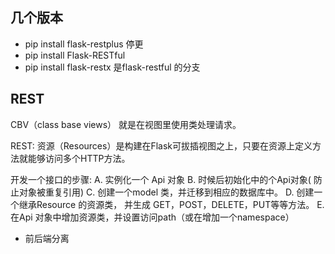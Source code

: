 ## 几个版本
+ pip install flask-restplus  停更
+ pip install Flask-RESTful     
+ pip install flask-restx   是flask-restful 的分支


## REST
CBV（class base views） 就是在视图里使用类处理请求。

REST: 资源（Resources）是构建在Flask可拔插视图之上，只要在资源上定义方法就能够访问多个HTTP方法。

开发一个接口的步骤:
A. 实例化一个 Api 对象
B. 时候后初始化中的个Api对象( 防止对象被重复引用)
C. 创建一个model 类，并迁移到相应的数据库中。
D. 创建一个继承Resource 的资源类， 并生成 GET，POST，DELETE，PUT等等方法。
E. 在Api 对象中增加资源类，并设置访问path（或在增加一个namespace）


+ 前后端分离
